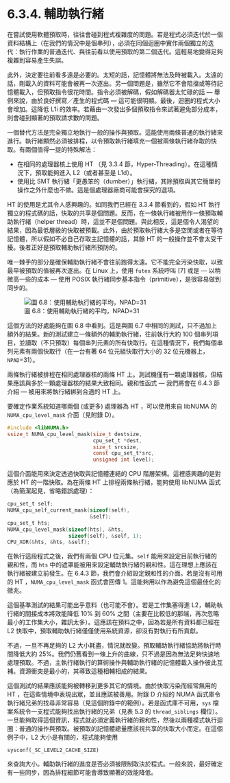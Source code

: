 # 6.3.4. 輔助執行緒

在嘗試使用軟體預取時，往往會碰到程式複雜度的問題。若是程式必須迭代於一個資料結構上（在我們的情況中是個串列），必須在同個迴圈中實作兩個獨立的迭代：執行作業的普通迭代、與往前看以使用預取的第二個迭代。這輕易地變得足夠複雜到容易產生失誤。

此外，決定要往前看多遠是必要的。太短的話，記憶體將無法及時被載入。太遠的話，剛載入的資料可能會被再一次逐出。另一個問題是，雖然它不會阻擋或等待記憶體載入，但預取指令很花時間。指令必須被解碼，假如解碼器太忙碌的話 –– 舉例來說，由於良好撰寫／產生的程式碼 –– 這可能很明顯。最後，迴圈的程式大小會增加。這降低 L1i 的效率。若藉由一次發出多個預取指令來試著避免部分成本，則會碰到顯著的預取請求數的問題。

一個替代方法是完全獨立地執行一般的操作與預取。這能使用兩條普通的執行緒來進行。執行緒顯然必須被排程，以令預取執行緒填充一個被兩條執行緒存取的快取。有兩個值得一提的特殊解法：

* 在相同的處理器核上使用 HT （見 3.3.4 節，Hyper-Threading）。在這種情況下，預取能夠進入 L2（或者甚至是 L1d）。
* 使用比 SMT 執行緒「更愚笨的（dumber）」執行緒，其除預取與其它簡單的操作之外什麼也不做。這是個處理器廠商可能會探究的選項。

HT 的使用是尤其令人感興趣的。如同我們已經在 3.3.4 節看到的，假如 HT 執行獨立的程式碼的話，快取的共享是個問題。反而，在一條執行緒被用作一條預取輔助執行緒（helper thread）時，這並不是個問題。與此相反，這是個令人渴望的結果，因為最低層級的快取被預載。此外，由於預取執行緒大多是空閒或者在等待記憶體，所以假如不必自己存取主記憶體的話，其餘 HT 的一般操作並不會太受干擾。後者正好是預取輔助執行緒所預防的。

唯一棘手的部分是確保輔助執行緒不會往前跑得太遠。它不能完全污染快取，以致最早被預取的值被再次逐出。在 Linux 上，使用 `futex` 系統呼叫 [7] 或是 –– 以稍微高一些的成本 –– 使用 POSIX 執行緒同步基本指令（primitive），是很容易做到同步的。

<figure>
  <img src="../../assets/figure-6.8.png" alt="圖 6.8：使用輔助執行緒的平均，NPAD=31">
  <figcaption>圖 6.8：使用輔助執行緒的平均，NPAD=31</figcaption>
</figure>

這個方法的好處能夠在圖 6.8 中看到。這是與圖 6.7 中相同的測試，只不過加上額外的結果。新的測試建立一條額外的輔助執行緒，往前執行大約 100 個串列項目，並讀取（不只預取）每個串列元素的所有快取行。在這種情況下，我們每個串列元素有兩個快取行（在一台有著 64 位元組快取行大小的 32 位元機器上，`NPAD`=31）。

兩條執行緒被排程在相同處理器核的兩條 HT 上。測試機僅有一顆處理器核，但結果應該與多於一顆處理器核的結果大致相同。親和性函式 –– 我們將會在 6.4.3 節介紹 –– 被用來將執行緒綁到合適的 HT 上。

要確定作業系統知道哪兩個 (或更多) 處理器為 HT ，可以使用來自 libNUMA 的 `NUMA_cpu_level_mask` 介面（見附錄 D）。

```c
#include <libNUMA.h>
ssize_t NUMA_cpu_level_mask(size_t destsize,
                            cpu_set_t *dest,
                            size_t srcsize,
                            const cpu_set_t*src,
                            unsigned int level);
```

這個介面能用來決定透過快取與記憶體連結的 CPU 階層架構。這裡感興趣的是對應於 HT 的一階快取。為在兩條 HT 上排程兩條執行緒，能夠使用 libNUMA 函式（為簡潔起見，省略錯誤處理）：

```c
cpu_set_t self;
NUMA_cpu_self_current_mask(sizeof(self),
                           &self);
cpu_set_t hts;
NUMA_cpu_level_mask(sizeof(hts), &hts,
                    sizeof(self), &self, 1);
CPU_XOR(&hts, &hts, &self);
```

在執行這段程式之後，我們有兩個 CPU 位元集。`self` 能用來設定目前執行緒的親和性，而 `hts` 中的遮罩能被用來設定輔助執行緒的親和性。這在理想上應該在執行緒被建立前發生。在 6.4.3 節，我們會介紹設定親和性的介面。若是沒有可用的 HT ，`NUMA_cpu_level_mask` 函式會回傳 1。這能夠用以作為避免這個最佳化的徵兆。

這個基準測試的結果可能出乎意料（也可能不會）。若是工作集塞得進 L2，輔助執行緒的間接成本將效能降低 10% 到 60% 之間（主要在比較低的那端，再次忽略最小的工作集大小，雜訊太多）。這應該在預料之中，因為若是所有資料都已經在 L2 快取中，預取輔助執行緒僅僅使用系統資源，卻沒有對執行有所貢獻。

不過，一旦不再足夠的 L2 大小耗盡，情況就改變。預取輔助執行緒協助將執行時間降低大約 25%。我們仍舊看到一條上升的曲線，只不過是因為無法足夠快速地處理預取。不過，主執行緒執行的算術操作與輔助執行緒的記憶體載入操作彼此互補。資源衝突是最小的，其導致這種相輔相成的結果。

這個測試的結果應該能夠被轉移到更多其它的情境。由於快取污染而經常無用的 HT ，在這些情境中表現出眾，並且應該被善用。附錄 D 介紹的 NUMA 函式庫令執行緒兄弟的找尋非常容易（見這個附錄中的範例）。若是函式庫不可用，`sys` 檔案系統令一支程式能夠找出執行緒的兄弟（見表 5.3 的 `thread_siblings` 欄位）。一旦能夠取得這個資訊，程式就必須定義執行緒的親和性，然後以兩種模式執行迴圈：普通的操作與預取。被預取的記憶體總量應該視共享的快取大小而定。在這個例子中，L2 大小是有關的，程式能夠使用

`sysconf(_SC_LEVEL2_CACHE_SIZE)`

來查詢大小。輔助執行緒的進度是否必須被限制取決於程式。一般來說，最好確定有一些同步，因為排程細節可能會導致顯著的效能降低。


